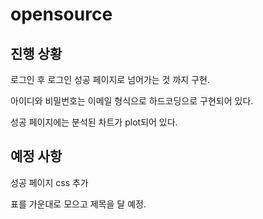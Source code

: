 # opensource

## 진행 상황

로그인 후 로그인 성공 페이지로 넘어가는 것 까지 구현.

아이디와 비밀번호는 이메일 형식으로 하드코딩으로 구현되어 있다.

성공 페이지에는 분석된 차트가 plot되어 있다.

## 예정 사항
성공 페이지 css 추가

표를 가운대로 모으고 제목을 달 예정.


